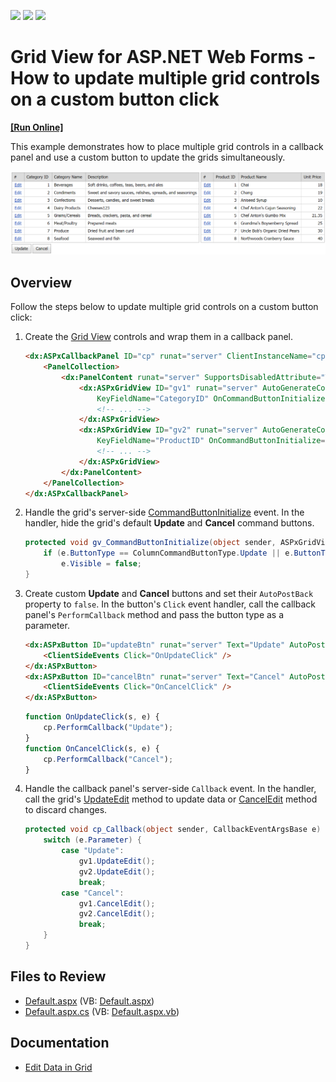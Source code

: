 <!-- default badges list -->
![](https://img.shields.io/endpoint?url=https://codecentral.devexpress.com/api/v1/VersionRange/128543303/13.2.5%2B)
[![](https://img.shields.io/badge/Open_in_DevExpress_Support_Center-FF7200?style=flat-square&logo=DevExpress&logoColor=white)](https://supportcenter.devexpress.com/ticket/details/E4992)
[![](https://img.shields.io/badge/📖_How_to_use_DevExpress_Examples-e9f6fc?style=flat-square)](https://docs.devexpress.com/GeneralInformation/403183)
<!-- default badges end -->
# Grid View for ASP.NET Web Forms - How to update multiple grid controls on a custom button click
<!-- run online -->
**[[Run Online]](https://codecentral.devexpress.com/128543303/)**
<!-- run online end -->

This example demonstrates how to place multiple grid controls in a callback panel and use a custom button to update the grids simultaneously.

![Update Multiple Grids](updateMultipleGrids.png)

## Overview

Follow the steps below to update multiple grid controls on a custom button click:

1. Create the [Grid View](https://docs.devexpress.com/AspNet/DevExpress.Web.ASPxGridView) controls and wrap them in a callback panel.

    ```aspx
    <dx:ASPxCallbackPanel ID="cp" runat="server" ClientInstanceName="cp" OnCallback="cp_Callback">
        <PanelCollection>
            <dx:PanelContent runat="server" SupportsDisabledAttribute="True">
                <dx:ASPxGridView ID="gv1" runat="server" AutoGenerateColumns="False" DataSourceID="ads1"
                    KeyFieldName="CategoryID" OnCommandButtonInitialize="gv_CommandButtonInitialize">
                    <!-- ... -->
                </dx:ASPxGridView>
                <dx:ASPxGridView ID="gv2" runat="server" AutoGenerateColumns="False" DataSourceID="ads2"
                    KeyFieldName="ProductID" OnCommandButtonInitialize="gv_CommandButtonInitialize">
                    <!-- ... -->
                </dx:ASPxGridView>
            </dx:PanelContent>
        </PanelCollection>
    </dx:ASPxCallbackPanel>
    ```

2. Handle the grid's server-side [CommandButtonInitialize](https://docs.devexpress.com/AspNet/DevExpress.Web.ASPxGridView.CommandButtonInitialize) event. In the handler, hide the grid's default **Update** and **Cancel** command buttons.

    ```csharp
    protected void gv_CommandButtonInitialize(object sender, ASPxGridViewCommandButtonEventArgs e) {
        if (e.ButtonType == ColumnCommandButtonType.Update || e.ButtonType == ColumnCommandButtonType.Cancel)
            e.Visible = false;
    }
    ```

3. Create custom **Update** and **Cancel** buttons and set their `AutoPostBack` property to `false`. In the button's `Click` event handler, call the callback panel's `PerformCallback` method and pass the button type as a parameter.

    ```aspx
    <dx:ASPxButton ID="updateBtn" runat="server" Text="Update" AutoPostBack="false">
        <ClientSideEvents Click="OnUpdateClick" />
    </dx:ASPxButton>
    <dx:ASPxButton ID="cancelBtn" runat="server" Text="Cancel" AutoPostBack="false">
        <ClientSideEvents Click="OnCancelClick" />
    </dx:ASPxButton>
    ```

    ```js
    function OnUpdateClick(s, e) {
        cp.PerformCallback("Update");
    }
    function OnCancelClick(s, e) {
        cp.PerformCallback("Cancel");
    }
    ```

4. Handle the callback panel's server-side `Callback` event. In the handler, call the grid's [UpdateEdit](https://docs.devexpress.com/AspNet/DevExpress.Web.ASPxGridView.UpdateEdit) method to update data or [CancelEdit](https://docs.devexpress.com/AspNet/DevExpress.Web.ASPxGridView.CancelEdit) method to discard changes.

    ```csharp
    protected void cp_Callback(object sender, CallbackEventArgsBase e) {
        switch (e.Parameter) {
            case "Update":
                gv1.UpdateEdit();
                gv2.UpdateEdit();
                break;
            case "Cancel":
                gv1.CancelEdit();
                gv2.CancelEdit();
                break;
        }
    }
    ```

## Files to Review

* [Default.aspx](./CS/WebSite/Default.aspx) (VB: [Default.aspx](./VB/WebSite/Default.aspx))
* [Default.aspx.cs](./CS/WebSite/Default.aspx.cs) (VB: [Default.aspx.vb](./VB/WebSite/Default.aspx.vb))

## Documentation

* [Edit Data in Grid](https://docs.devexpress.com/AspNet/3712/components/grid-view/concepts/edit-data)
